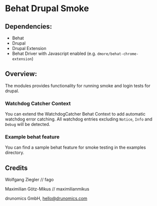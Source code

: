 # Behat Drupal Smoke

## Dependencies:

- Behat
- Drupal
- Drupal Extension
- Behat Driver with Javascript enabled (e.g. `dmore/behat-chrome-extension`)


## Overview:

The modules provides functionality for running smoke and login tests for drupal.

### Watchdog Catcher Context
    
You can extend the WatchdogCatcher Behat Context to add automatic watchdog error catching.
All watchdog entries excluding `Notice`, `Info` and `Debug` will be detected. 

### Example behat feature

You can find a sample behat feature for smoke testing in the examples directory.

## Credits
 
  Wolfgang Ziegler // fago
  
  Maximilian Götz-Mikus // maximilianmikus
  
  drunomics GmbH, hello@drunomics.com
  
